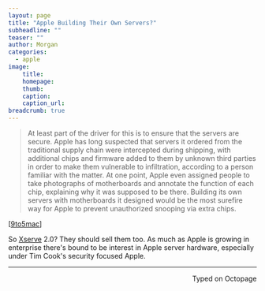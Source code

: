 ```yaml
---
layout: page
title: "Apple Building Their Own Servers?"
subheadline: ""
teaser: ""
author: Morgan
categories:
  - apple
image:
    title:
    homepage:
    thumb:
    caption:
    caption_url:
breadcrumb: true
---
```


> At least part of the driver for this is to ensure that the servers are secure. Apple has long suspected that servers it ordered from the traditional supply chain were intercepted during shipping, with additional chips and firmware added to them by unknown third parties in order to make them vulnerable to infiltration, according to a person familiar with the matter. At one point, Apple even assigned people to take photographs of motherboards and annotate the function of each chip, explaining why it was supposed to be there. Building its own servers with motherboards it designed would be the most surefire way for Apple to prevent unauthorized snooping via extra chips.

[[9to5mac](http://9to5mac.com/2016/03/23/apple-cloud-infrastructure-servers-snooping/)]

So [Xserve](https://en.wikipedia.org/wiki/Xserve) 2.0? They should sell them too. As much as Apple is growing in enterprise there's bound to be interest in Apple server hardware, especially under Tim Cook's security focused Apple.

 ---
<p align="right">Typed on Octopage</p>

